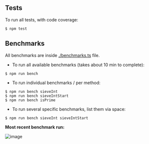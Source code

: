Tests
-----

To run all tests, with code coverage:

```shell
$ npm test
```

## Benchmarks

All benchmarks are inside [./benchmarks.ts](./benchmarks.ts) file.

* To run all available benchmarks (takes about 10 min to complete):

```shell
$ npm run bench
```

* To run individual benchmarks / per method:

```shell
$ npm run bench sieveInt
$ npm run bench sieveIntStart
$ npm run bench isPrime
```

* To run several specific benchmarks, list them via space:

```shell
$ npm run bench sieveInt sieveIntStart
```

**Most recent benchmark run:**

![image](https://user-images.githubusercontent.com/5108906/136051857-109cfaad-910f-4fa3-a406-980fc049a812.png)
